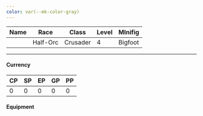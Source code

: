```yaml
---
color: var(--mk-color-gray)
---
```

| Name | Race     | Class    | Level | MInifig |
| ---- | -------- | -------- | ----- | ------- |
|      | Half-Orc | Crusader | 4     | Bigfoot |
___
#### Currency
| CP  | SP  | EP  | GP  | PP  |
| --- | --- | --- | --- | --- |
| 0   | 0   | 0   | 0   | 0   |
#### Equipment
